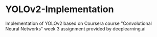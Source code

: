 # YOLOv2-Implementation
Implementation of YOLOv2 based on Coursera course "Convolutional Neural Networks" week 3 assignment provided by deeplearning.ai
